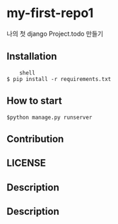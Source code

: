 # my-first-repo1

나의 첫 django Project.todo 만들기

## Installation

```
    shell
$ pip install -r requirements.txt
```
## How to start

``` shell
$python manage.py runserver
```

## Contribution

## LICENSE

## Description
<h2>Description</h2>

